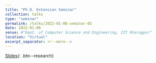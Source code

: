```yaml
---
title: "Ph.D. Extension Seminar"
collection: talks
type: "seminar"
permalink: /talks/2022-01-06-seminar-02
date: 2022-01-06
venue: #"Dept. of Computer Science and Engineering, IIT Kharagpur"
location: "Virtual"
excerpt_separator: <!--more-->
---
```


<!--more-->
[Slides](https://docs.google.com/presentation/d/e/2PACX-1vTD7DsoGqFrFdmCkrCdZDvErxSNhxhPDzfjBNebEc6I3V4SckKid8kkdRF2HSA1otVrj1g7KNyD7c23/pub?start=false&loop=false&delayms=3000){: .btn--research}

